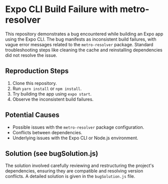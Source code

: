 # Expo CLI Build Failure with metro-resolver

This repository demonstrates a bug encountered while building an Expo app using the Expo CLI. The bug manifests as inconsistent build failures, with vague error messages related to the `metro-resolver` package. Standard troubleshooting steps like cleaning the cache and reinstalling dependencies did not resolve the issue.

## Reproduction Steps

1. Clone this repository.
2. Run `yarn install` or `npm install`.
3. Try building the app using `expo start`.
4. Observe the inconsistent build failures.

## Potential Causes

* Possible issues with the `metro-resolver` package configuration.
* Conflicts between dependencies.
* Underlying issues with the Expo CLI or Node.js environment. 

## Solution (see bugSolution.js)
 The solution involved carefully reviewing and restructuring the project's dependencies, ensuring they are compatible and resolving version conflicts.  A detailed solution is given in the `bugSolution.js` file.